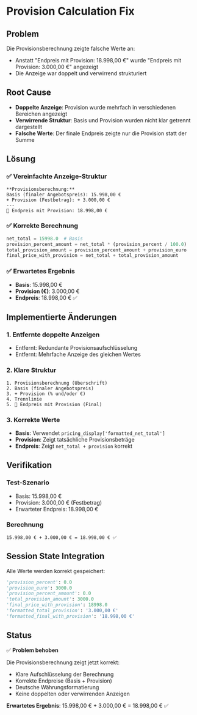 # Provision Calculation Fix

## Problem

Die Provisionsberechnung zeigte falsche Werte an:

- Anstatt "Endpreis mit Provision: 18.998,00 €" wurde "Endpreis mit Provision: 3.000,00 €" angezeigt
- Die Anzeige war doppelt und verwirrend strukturiert

## Root Cause

- **Doppelte Anzeige**: Provision wurde mehrfach in verschiedenen Bereichen angezeigt
- **Verwirrende Struktur**: Basis und Provision wurden nicht klar getrennt dargestellt
- **Falsche Werte**: Der finale Endpreis zeigte nur die Provision statt der Summe

## Lösung

### ✅ Vereinfachte Anzeige-Struktur

```
**Provisionsberechnung:**
Basis (finaler Angebotspreis): 15.998,00 €
+ Provision (Festbetrag): + 3.000,00 €
---
🎯 Endpreis mit Provision: 18.998,00 €
```

### ✅ Korrekte Berechnung

```python
net_total = 15998.0  # Basis
provision_percent_amount = net_total * (provision_percent / 100.0)
total_provision_amount = provision_percent_amount + provision_euro
final_price_with_provision = net_total + total_provision_amount
```

### ✅ Erwartetes Ergebnis

- **Basis**: 15.998,00 €
- **Provision (€)**: 3.000,00 €
- **Endpreis**: 18.998,00 € ✅

## Implementierte Änderungen

### 1. Entfernte doppelte Anzeigen

- Entfernt: Redundante Provisionsaufschlüsselung
- Entfernt: Mehrfache Anzeige des gleichen Wertes

### 2. Klare Struktur

```
1. Provisionsberechnung (Überschrift)
2. Basis (finaler Angebotspreis)
3. + Provision (% und/oder €)
4. Trennlinie
5. 🎯 Endpreis mit Provision (Final)
```

### 3. Korrekte Werte

- **Basis**: Verwendet `pricing_display['formatted_net_total']`
- **Provision**: Zeigt tatsächliche Provisionsbeträge
- **Endpreis**: Zeigt `net_total + provision` korrekt

## Verifikation

### Test-Szenario

- Basis: 15.998,00 €
- Provision: 3.000,00 € (Festbetrag)
- Erwarteter Endpreis: 18.998,00 €

### Berechnung

```
15.998,00 € + 3.000,00 € = 18.998,00 € ✅
```

## Session State Integration

Alle Werte werden korrekt gespeichert:

```python
'provision_percent': 0.0
'provision_euro': 3000.0
'provision_percent_amount': 0.0
'total_provision_amount': 3000.0
'final_price_with_provision': 18998.0
'formatted_total_provision': '3.000,00 €'
'formatted_final_with_provision': '18.998,00 €'
```

## Status

✅ **Problem behoben**

Die Provisionsberechnung zeigt jetzt korrekt:

- Klare Aufschlüsselung der Berechnung
- Korrekte Endpreise (Basis + Provision)
- Deutsche Währungsformatierung
- Keine doppelten oder verwirrenden Anzeigen

**Erwartetes Ergebnis**: 15.998,00 € + 3.000,00 € = 18.998,00 € ✅
